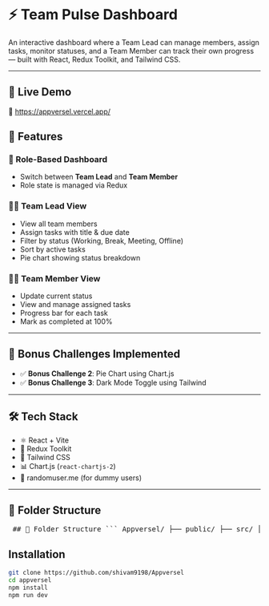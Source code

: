 # ⚡ Team Pulse Dashboard

An interactive dashboard where a Team Lead can manage members, assign tasks, monitor statuses, and a Team Member can track their own progress — built with React, Redux Toolkit, and Tailwind CSS.

---

## 🚀 Live Demo

🔗 https://appversel.vercel.app/


## 🧠 Features

### 👥 Role-Based Dashboard
- Switch between **Team Lead** and **Team Member**
- Role state is managed via Redux

### 🧑‍💼 Team Lead View
- View all team members
- Assign tasks with title & due date
- Filter by status (Working, Break, Meeting, Offline)
- Sort by active tasks
- Pie chart showing status breakdown

### 👨‍💻 Team Member View
- Update current status
- View and manage assigned tasks
- Progress bar for each task
- Mark as completed at 100%

---

## 🧩 Bonus Challenges Implemented

- ✅ **Bonus Challenge 2**: Pie Chart using Chart.js
- ✅ **Bonus Challenge 3**: Dark Mode Toggle using Tailwind

---

## 🛠 Tech Stack

- ⚛️ React + Vite
- 🧠 Redux Toolkit
- 🎨 Tailwind CSS
- 📊 Chart.js (`react-chartjs-2`)
- 🧪 randomuser.me (for dummy users)

---

## 📂 Folder Structure
<pre> ## 📂 Folder Structure ``` Appversel/ ├── public/ ├── src/ │ ├── components/ │ │ ├── Header.jsx │ │ ├── StatusPieChart.jsx │ │ ├── TeamLeadDashboard.jsx │ │ └── TeamMemberDashboard.jsx │ ├── utils/ │ │ ├── Appstore.js │ │ ├── memberSlice.js │ │ └── roleSlice.js │ ├── App.jsx │ ├── index.css │ └── main.jsx ├── index.html ├── README.md ├── tailwind.config.js ├── vite.config.js ``` </pre>

##  Installation
```bash
git clone https://github.com/shivam9198/Appversel
cd appversel
npm install
npm run dev